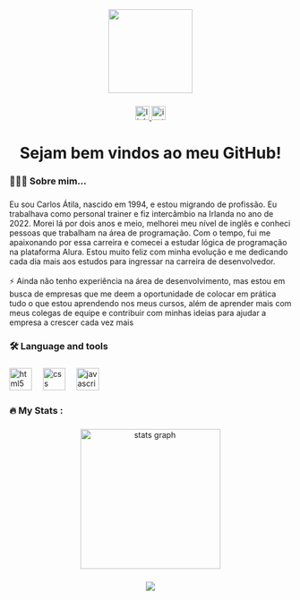 <div align="center">
  <img height="150" src="https://media.giphy.com/media/M9gbBd9nbDrOTu1Mqx/giphy.gif"  />
</div>

###

<div align="center">
  <a href="https://www.linkedin.com/in/carlos-atila-8b077338a/" target="_blank">
    <img src="https://img.shields.io/static/v1?message=LinkedIn&logo=linkedin&label=&color=0077B5&logoColor=white&labelColor=&style=for-the-badge" height="25" alt="linkedin logo"  />
  </a>
  <a href="https://www.instagram.com/atilarochalake/" target="_blank">
    <img src="https://img.shields.io/static/v1?message=Instagram&logo=instagram&label=&color=E4405F&logoColor=white&labelColor=&style=for-the-badge" height="25" alt="instagram logo"  />
  </a>
</div>

###

<h1 align="center">Sejam bem vindos ao meu GitHub!</h1>

###

<h3 align="left">👨🏻‍💻  Sobre mim...</h3>

###

<p align="left">Eu sou Carlos Átila, nascido em 1994, e estou migrando de profissão. Eu trabalhava como personal trainer e fiz intercâmbio na Irlanda no ano de 2022. Morei lá por dois anos e meio, melhorei meu nível de inglês e conheci pessoas que trabalham na área de programação. Com o tempo, fui me apaixonando por essa carreira e comecei a estudar lógica de programação na plataforma Alura. Estou muito feliz com minha evolução e me dedicando cada dia mais aos estudos para ingressar na carreira de desenvolvedor.<br><br>⚡ Ainda não tenho experiência na área de desenvolvimento, mas estou em busca de empresas que me deem a oportunidade de colocar em prática tudo o que estou aprendendo nos meus cursos, além de aprender mais com meus colegas de equipe e contribuir com minhas ideias para ajudar a empresa a crescer cada vez mais</p>

###

<h3 align="left">🛠 Language and tools</h3>

###

<div align="left">
  <img src="https://cdn.jsdelivr.net/gh/devicons/devicon/icons/html5/html5-original.svg" height="40" alt="html5 logo"  />
  <img width="12" />
  <img src="https://cdn.jsdelivr.net/gh/devicons/devicon/icons/css3/css3-original.svg" height="40" alt="css logo"  />
  <img width="12" />
  <img src="https://cdn.jsdelivr.net/gh/devicons/devicon/icons/javascript/javascript-original.svg" height="40" alt="javascript logo"  />
</div>

###

<h3 align="left">🔥   My Stats :</h3>

###

<div align="center">
  <img src="https://github-readme-stats.vercel.app/api?username=Carlos-Atila&hide_title=true&hide_rank=false&show_icons=true&include_all_commits=true&count_private=true&disable_animations=false&theme=dark&locale=pt-br&hide_border=false&order=1" height="250" alt="stats graph"  />
</div>

###

<div align="center">
  <img src="https://count.getloli.com/@:Carlos-Atila?theme=3d-num&padding=5&scale=1&align=top&pixelated=1&darkmode=auto"  />
</div>

###
